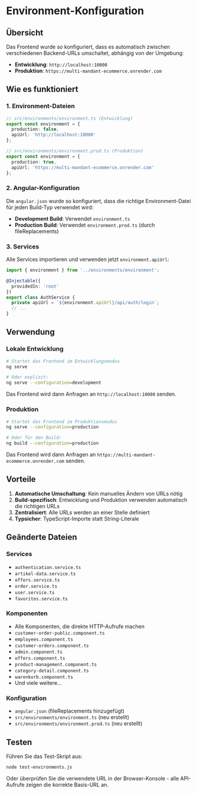 # Environment-Konfiguration

## Übersicht

Das Frontend wurde so konfiguriert, dass es automatisch zwischen verschiedenen Backend-URLs umschaltet, abhängig von der Umgebung:

- **Entwicklung**: `http://localhost:10000`
- **Produktion**: `https://multi-mandant-ecommerce.onrender.com`

## Wie es funktioniert

### 1. Environment-Dateien

```typescript
// src/environments/environment.ts (Entwicklung)
export const environment = {
  production: false,
  apiUrl: 'http://localhost:10000'
};

// src/environments/environment.prod.ts (Produktion)
export const environment = {
  production: true,
  apiUrl: 'https://multi-mandant-ecommerce.onrender.com'
};
```

### 2. Angular-Konfiguration

Die `angular.json` wurde so konfiguriert, dass die richtige Environment-Datei für jeden Build-Typ verwendet wird:

- **Development Build**: Verwendet `environment.ts`
- **Production Build**: Verwendet `environment.prod.ts` (durch fileReplacements)

### 3. Services

Alle Services importieren und verwenden jetzt `environment.apiUrl`:

```typescript
import { environment } from '../environments/environment';

@Injectable({
  providedIn: 'root'
})
export class AuthService {
  private apiUrl = `${environment.apiUrl}/api/auth/login`;
  // ...
}
```

## Verwendung

### Lokale Entwicklung

```bash
# Startet das Frontend im Entwicklungsmodus
ng serve

# Oder explizit:
ng serve --configuration=development
```

Das Frontend wird dann Anfragen an `http://localhost:10000` senden.

### Produktion

```bash
# Startet das Frontend im Produktionsmodus
ng serve --configuration=production

# Oder für den Build:
ng build --configuration=production
```

Das Frontend wird dann Anfragen an `https://multi-mandant-ecommerce.onrender.com` senden.

## Vorteile

1. **Automatische Umschaltung**: Kein manuelles Ändern von URLs nötig
2. **Build-spezifisch**: Entwicklung und Produktion verwenden automatisch die richtigen URLs
3. **Zentralisiert**: Alle URLs werden an einer Stelle definiert
4. **Typsicher**: TypeScript-Importe statt String-Literale

## Geänderte Dateien

### Services
- `authentication.service.ts`
- `artikel-data.service.ts`
- `offers.service.ts`
- `order.service.ts`
- `user.service.ts`
- `favorites.service.ts`

### Komponenten
- Alle Komponenten, die direkte HTTP-Aufrufe machen
- `customer-order-public.component.ts`
- `employees.component.ts`
- `customer-orders.component.ts`
- `admin.component.ts`
- `offers.component.ts`
- `product-management.component.ts`
- `category-detail.component.ts`
- `warenkorb.component.ts`
- Und viele weitere...

### Konfiguration
- `angular.json` (fileReplacements hinzugefügt)
- `src/environments/environment.ts` (neu erstellt)
- `src/environments/environment.prod.ts` (neu erstellt)

## Testen

Führen Sie das Test-Skript aus:

```bash
node test-environments.js
```

Oder überprüfen Sie die verwendete URL in der Browser-Konsole - alle API-Aufrufe zeigen die korrekte Basis-URL an.
